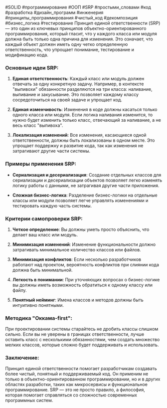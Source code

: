 #SOLID #программирование #ООП #SRP #простыми_словами #код #разработка #дизайн_программ #инженерия #принципы_программирования #чистый_код #декомпозиция #бизнес_логика #тестирование
Принцип единой ответственности (SRP) — это один из ключевых принципов объектно-ориентированного программирования, который гласит, что у каждого класса или модуля должна быть только одна причина для изменения. Это означает, что каждый объект должен иметь одну четко определенную ответственность, что упрощает понимание, тестирование и модификацию кода.
### Основные идеи SRP:

1. **Единая ответственность**: Каждый класс или модуль должен отвечать за одну конкретную задачу. Например, в контексте "выпивохи" обязанности разделяются на три класса: наливание, выпивaние и закусывание. Это позволяет каждому классу сосредоточиться на своей задаче и упрощает код.
    
2. **Единая изменчивость**: Изменения в коде должны касаться только одного класса или модуля. Если логика наливания изменится, то нужно будет изменить только класс, отвечающий за наливание, а не весь класс "выпивоха".
    
3. **Локализация изменений**: Все изменения, касающиеся одной ответственности, должны быть локализованы в одном месте. Это упрощает поддержку и развитие кода, так как изменения не затрагивают другие части системы.
### Примеры применения SRP:

- **Сеpиализация и десеpиализация**: Создание отдельных классов для сеpиализации и деcериализации объектов позволяет легко изменять логику работы с данными, не затрагивая другие части приложения.
    
- **Сложная бизнес-логика**: Разделение бизнес-логики на отдельные классы или модули позволяет легче управлять изменениями и тестировать каждую часть системы.
    
### Критерии самопроверки SRP:

1. **Четкое определение**: Вы должны уметь просто объяснить, что делает ваш класс или модуль.
    
2. **Минимизация изменений**: Изменение функциональности должно затрагивать минимальное количество классов или файлов.
    
3. **Минимизация конфликтов**: Если несколько разработчиков работают над проектом, вероятность конфликтов при слиянии кода должна быть минимальной.
    
4. **Легкость в понимании**: При уточняющих вопросах о бизнес-логике вы должны иметь возможность обратиться к одному классу или файлу.
    
5. **Понятный нeйминг**: Имена классов и методов должны быть интуитивно понятными.
### Методика "Оккама-first":

При проектировании системы старайтесь не дробить классы слишком сильно. Если вы не уверены в границах ответственности, лучше оставить класс с несколькими обязанностями, чем создать множество мелких классов, которые сложно будет поддерживать и использовать.
### Заключение:

Принцип единой ответственности помогает разработчикам создавать более чистый, понятный и поддерживаемый код. Он применим не только в объектно-ориентированном программировании, но и в других областях разработки, таких как микpосервисы и функциональное программирование. SRP — это не просто правило, а философия, которая помогает справляться со сложностью современных программных систем.